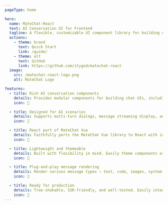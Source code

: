 ```yaml
---
pageType: home

hero:
  name: MateChat-React
  text: AI Conversation UI for Frontend
  tagline: A flexible, customizable UI component library for building AI interaction scenarios in React.
  actions:
    - theme: brand
      text: Quick Start
      link: /guide/
    - theme: alt
      text: GitHub
      link: https://github.com/ztygod/matechat-react
  image:
    src: /matechat-react-logo.png
    alt: MateChat Logo

features:
  - title: Rich AI conversation components
    details: Provides modular components for building chat UIs, including message bubbles, avatars, toolbars, inputs, and more — all highly customizable.
    icon: 💬

  - title: Designed for AI scenarios
    details: Supports multi-turn dialogs, message streaming display, and role-based rendering, making it ideal for AI assistants, bots, and agents.
    icon: 🤖

  - title: React port of MateChat Vue
    details: Faithfully ports the MateChat Vue library to React with idiomatic JSX and full TypeScript support, ensuring consistency across ecosystems.
    icon: 🔁

  - title: Lightweight and themeable
    details: Built with flexibility in mind. Easily theme components or integrate into any design system without unnecessary overhead.
    icon: 🎨

  - title: Plug-and-play message rendering
    details: Render various message types — text, code, images, system notifications — out of the box with clean and structured component APIs.
    icon: 🧩

  - title: Ready for production
    details: Tree-shakable, SSR-friendly, and well-tested. Easily integrates with your React apps, whether it's Next.js, Vite, or CRA.
    icon: 🚀
---
```

